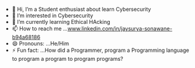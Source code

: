 - 👋 Hi, I’m a Student enthusiast about learn Cybersecurity
- 👀 I’m interested in Cybersecurity
- 🌱 I’m currently learning Ethical HAcking
- 📫 How to reach me ...www.linkedin.com/in/jaysurya-sonawane-b94a68186
- 😄 Pronouns: ...He/Him
- ⚡ Fun fact: ...How did a Programmer, program a Programming language to program a program to program programs?

<!---
blackgear777/blackgear777 is a ✨ special ✨ repository because its `README.md` (this file) appears on your GitHub profile.
You can click the Preview link to take a look at your changes.
--->
